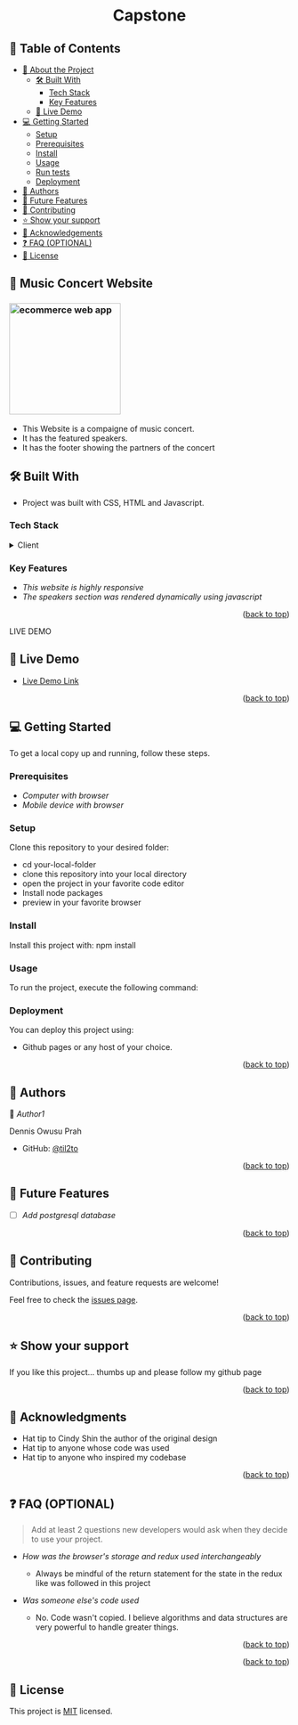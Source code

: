 <div align="center">
  <h1><b>Capstone</b></h1>
</div>

<!-- TABLE OF CONTENTS -->

## 📗 Table of Contents

- [📖 About the Project](#about-project)
  - [🛠 Built With](#built-with)
    - [Tech Stack](#tech-stack)
    - [Key Features](#key-features)
  - [🚀 Live Demo](#live-demo)
- [💻 Getting Started](#getting-started)
  - [Setup](#setup)
  - [Prerequisites](#prerequisites)
  - [Install](#install)
  - [Usage](#usage)
  - [Run tests](#run-tests)
  - [Deployment](#triangular_flag_on_post-deployment)
- [👥 Authors](#authors)
- [🔭 Future Features](#future-features)
- [🤝 Contributing](#contributing)
- [⭐️ Show your support](#support)
- [🙏 Acknowledgements](#acknowledgements)
- [❓ FAQ (OPTIONAL)](#faq)
- [📝 License](#license)

<!-- PROJECT DESCRIPTION -->

## 📖 Music Concert Website

<div>
  <h3><img src="featured-image.png" alt="ecommerce web app" height="200px"></h3>
</div>

* This Website is a compaigne of music concert. 
* It has the featured speakers. 
* It has the footer showing the partners of the concert

## 🛠 Built With <a name="built-with"></a>

* Project was built with CSS, HTML and Javascript.

### Tech Stack <a name="tech-stack"></a>

<details>
  <summary>Client</summary>
  <ul>
    <li><a href="https://reactjs.org/">CSS</a></li>
    <li><a href="https://redux.js.org/">Javascript</a></li>
    <li><a href="https://redux.js.org/">HTML</a></li>
  </ul>
</details>

<!-- Features -->

### Key Features <a name="key-features"></a>

- *This website is highly responsive*
- *The speakers section was rendered dynamically using javascript*

<p align="right">(<a href="#readme-top">back to top</a>)</p>

LIVE DEMO

## 🚀 Live Demo <a name="live-demo"></a>

- [Live Demo Link](https://til2to.github.io/Capstone-I/)

<p align="right">(<a href="#readme-top">back to top</a>)</p>

<!-- GETTING STARTED -->

## 💻 Getting Started <a name="getting-started"></a>

To get a local copy up and running, follow these steps.

### Prerequisites

<!-- In order to run this project you need: -->

- *Computer with browser*
- *Mobile device with browser*


### Setup

Clone this repository to your desired folder:

- cd your-local-folder
- clone this repository into your local directory
- open the project in your favorite code editor
- Install node packages 
- preview in your favorite browser


### Install

Install this project with: npm install

### Usage

To run the project, execute the following command:

### Deployment

You can deploy this project using: 

- Github pages or any host of your choice.

<p align="right">(<a href="#readme-top">back to top</a>)</p>

<!-- AUTHORS -->

## 👥 Authors <a name="authors"></a>

👤 *Author1*

Dennis Owusu Prah

- GitHub: [@til2to](https://github.com/til2to)

<p align="right">(<a href="#readme-top">back to top</a>)</p>

<!-- FUTURE FEATURES -->

## 🔭 Future Features <a name="future-features"></a>

- [ ] *Add postgresql database*

<p align="right">(<a href="#readme-top">back to top</a>)</p>

<!-- CONTRIBUTING -->

## 🤝 Contributing <a name="contributing"></a>

Contributions, issues, and feature requests are welcome!

Feel free to check the [issues page](../../issues/).

<p align="right">(<a href="#readme-top">back to top</a>)</p>

<!-- SUPPORT -->

## ⭐️ Show your support <a name="support"></a>

If you like this project... thumbs up and please follow my github page

<p align="right">(<a href="#readme-top">back to top</a>)</p>

<!-- ACKNOWLEDGEMENTS -->

## 🙏 Acknowledgments <a name="acknowledgements"></a>
-  Hat tip to Cindy Shin the author of the original design
- Hat tip to anyone whose code was used
- Hat tip to anyone who inspired my codebase

<p align="right">(<a href="#readme-top">back to top</a>)</p>

<!-- FAQ (optional) -->

## ❓ FAQ (OPTIONAL) <a name="faq"></a>

> Add at least 2 questions new developers would ask when they decide to use your project.

- *How was the browser's storage and redux used interchangeably*

  - Always be mindful of the return statement for the state in the redux like was followed in this project

- *Was someone else's code used*

  - No. Code wasn't copied. I believe algorithms and data structures are very powerful to handle greater things. 
  

<p align="right">(<a href="#readme-top">back to top</a>)</p>

<!-- LICENSE -->

<p align="right">(<a href="#readme-top">back to top</a>)</p>

## 📝 License

This project is [MIT](https://choosealicense.com/licenses/mit/) licensed.
